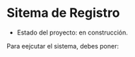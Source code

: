 <h1> Sitema de Registro </h1>

- Estado del proyecto: en construcción.

Para eejcutar el sistema, debes poner:

